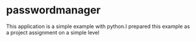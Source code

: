 # passwordmanager

This application is a simple example with python.I prepared this example as a project assignment on a simple level
